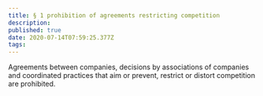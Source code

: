 ```yaml
---
title: § 1 prohibition of agreements restricting competition
description: 
published: true
date: 2020-07-14T07:59:25.377Z
tags: 
---
```


Agreements between companies, decisions by associations of companies and coordinated practices that aim or prevent, restrict or distort competition are prohibited.